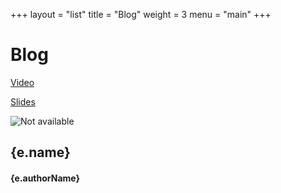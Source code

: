 +++
layout = "list"
title  = "Blog"
weight = 3
menu   = "main"
+++

# Blog

<div key={i} className="content center limit-width talk-unit">
  <div className="col-md-1 col-xs-1 talk-buttons">
    <a href={e.video}>
      <div className="talk-button video">
        <p className="talk-video-view">Video</p>
      </div>
    </a>
    <a href={e.slides}>
      <div className="talk-button slides">
        <p className="talk-slide-view">Slides</p>
      </div>
    </a>
  </div>
  <div className="col-md-3 col-xs-3">
    <img className="talk-thumbnail" src={talksThumbnailLibrary[e.name]} alt="Not available" />
  </div>
  <div className="col-md-8 col-xs-8">
    <div className="talk-title">
      <h2>{e.name}</h2>
      <h4>{e.authorName}</h4>
    </div>
  </div>
</div>
